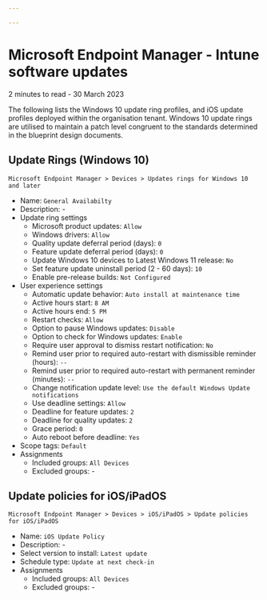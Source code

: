 ```yaml
---

---
```


# Microsoft Endpoint Manager - Intune software updates

<p id="date-and-time">2 minutes to read - 30 March 2023</p>

The following lists the Windows 10 update ring profiles, and iOS update profiles deployed within the organisation tenant. Windows 10 update rings are utilised to maintain a patch level congruent to the standards determined in the blueprint design documents. 

## Update Rings (Windows 10)

`Microsoft Endpoint Manager > Devices > Updates rings for Windows 10 and later`

- Name: `General Availabilty`
- Description: -
- Update ring settings
  - Microsoft product updates: `Allow`
  - Windows drivers: `Allow`
  - Quality update deferral period (days): `0`
  - Feature update deferral period (days): `0`
  - Update Windows 10 devices to Latest Windows 11 release: `No`
  - Set feature update uninstall period (2 - 60 days): `10`
  - Enable pre-release builds: `Not Configured`
- User experience settings
  - Automatic update behavior: `Auto install at maintenance time`
  - Active hours start: `8 AM`
  - Active hours end: `5 PM`
  - Restart checks: `Allow`
  - Option to pause Windows updates: `Disable`
  - Option to check for Windows updates: `Enable`
  - Require user approval to dismiss restart notification: `No`
  - Remind user prior to required auto-restart with dismissible reminder (hours): `--`
  - Remind user prior to required auto-restart with permanent reminder (minutes): `--`
  - Change notification update level: `Use the default Windows Update notifications`
  - Use deadline settings: `Allow`
  - Deadline for feature updates: `2`
  - Deadline for quality updates: `2`
  - Grace period: `0`
  - Auto reboot before deadline: `Yes`
- Scope tags: `Default`
- Assignments
  - Included groups: `All Devices`
  - Excluded groups: -

## Update policies for iOS/iPadOS

`Microsoft Endpoint Manager > Devices > iOS/iPadOS > Update policies for iOS/iPadOS`

- Name: `iOS Update Policy`
- Description: -
- Select version to install: `Latest update`
- Schedule type: `Update at next check-in`
- Assignments
  - Included groups: `All Devices`
  - Excluded groups: -